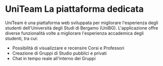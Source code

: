 # UniTeam La piattaforma dedicata

UniTeam è una piattaforma web sviluppata per migliorare l'esperienza degli studenti dell'Università degli Studi di Bergamo (UniBG). L'applicazione offre diverse funzionalità volte a migliorare l'esperienza accademica degli studenti, tra cui:

- Possibilità di visualizzare e recensire Corsi e Professori
- Creazione di Gruppi di Studio pubblici e privati
- Chat in tempo reale all'interno dei Gruppi
